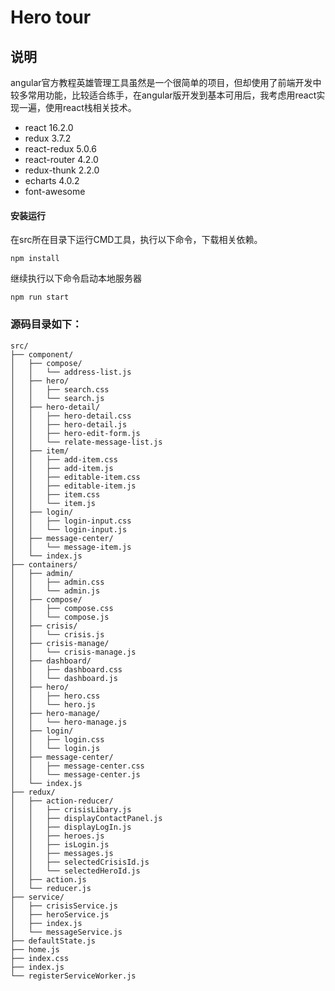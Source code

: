# Hero tour

## 说明
angular官方教程英雄管理工具虽然是一个很简单的项目，但却使用了前端开发中较多常用功能，比较适合练手，在angular版开发到基本可用后，我考虑用react实现一遍，使用react栈相关技术。

+ react 16.2.0
+ redux 3.7.2
+ react-redux 5.0.6
+ react-router 4.2.0
+ redux-thunk 2.2.0
+ echarts 4.0.2
+ font-awesome

#### 安装运行
在src所在目录下运行CMD工具，执行以下命令，下载相关依赖。
<pre><code>npm install</code></pre>
继续执行以下命令启动本地服务器
<pre><code>npm run start</code></pre>

### 源码目录如下：
<pre><code>src/
├── component/
│   ├── compose/
│   │   └── address-list.js
│   ├── hero/
│   │   ├── search.css
│   │   └── search.js
│   ├── hero-detail/
│   │   ├── hero-detail.css
│   │   ├── hero-detail.js
│   │   ├── hero-edit-form.js
│   │   └── relate-message-list.js
│   ├── item/
│   │   ├── add-item.css
│   │   ├── add-item.js
│   │   ├── editable-item.css
│   │   ├── editable-item.js
│   │   ├── item.css
│   │   └── item.js
│   ├── login/
│   │   ├── login-input.css
│   │   └── login-input.js
│   ├── message-center/
│   │   └── message-item.js
│   └── index.js
├── containers/
│   ├── admin/
│   │   ├── admin.css
│   │   └── admin.js
│   ├── compose/
│   │   ├── compose.css
│   │   └── compose.js
│   ├── crisis/
│   │   └── crisis.js
│   ├── crisis-manage/
│   │   └── crisis-manage.js
│   ├── dashboard/
│   │   ├── dashboard.css
│   │   └── dashboard.js
│   ├── hero/
│   │   ├── hero.css
│   │   └── hero.js
│   ├── hero-manage/
│   │   └── hero-manage.js
│   ├── login/
│   │   ├── login.css
│   │   └── login.js
│   ├── message-center/
│   │   ├── message-center.css
│   │   └── message-center.js
│   └── index.js
├── redux/
│   ├── action-reducer/
│   │   ├── crisisLibary.js
│   │   ├── displayContactPanel.js
│   │   ├── displayLogIn.js
│   │   ├── heroes.js
│   │   ├── isLogin.js
│   │   ├── messages.js
│   │   ├── selectedCrisisId.js
│   │   └── selectedHeroId.js
│   ├── action.js
│   └── reducer.js
├── service/
│   ├── crisisService.js
│   ├── heroService.js
│   ├── index.js
│   └── messageService.js
├── defaultState.js
├── home.js
├── index.css
├── index.js
└── registerServiceWorker.js
</code></pre>